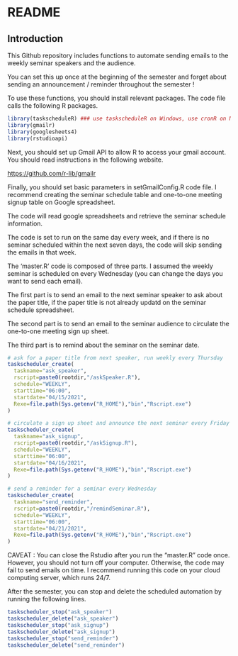README
================

## Introduction

This Github repository includes functions to automate sending emails to
the weekly seminar speakers and the audience.

You can set this up once at the beginning of the semester and forget
about sending an announcement / reminder throughout the semester \!

To use these functions, you should install relevant packages. The code
file calls the following R
packages.

``` r
library(taskscheduleR) ### use taskscheduleR on Windows, use cronR on Mac
library(gmailr)
library(googlesheets4)
library(rstudioapi)
```

Next, you should set up Gmail API to allow R to access your gmail
account. You should read instructions in the following website.

<https://github.com/r-lib/gmailr>

Finally, you should set basic parameters in setGmailConfig.R code file.
I recommend creating the seminar schedule table and one-to-one meeting
signup table on Google spreadsheet.

The code will read google spreadsheets and retrieve the seminar schedule
information.

The code is set to run on the same day every week, and if there is no
seminar scheduled within the next seven days, the code will skip sending
the emails in that week.

The ‘master.R’ code is composed of three parts. I assumed the weekly
seminar is scheduled on every Wednesday (you can change the days you
want to send each email).

The first part is to send an email to the next seminar speaker to ask
about the paper title, if the paper title is not already updatd on the
seminar schedule spreadsheet.

The second part is to send an email to the seminar audience to circulate
the one-to-one meeting sign up sheet.

The third part is to remind about the seminar on the seminar date.

``` r
# ask for a paper title from next speaker, run weekly every Thursday
taskscheduler_create(
  taskname="ask_speaker",
  rscript=paste0(rootdir,"/askSpeaker.R"),
  schedule="WEEKLY",
  starttime="06:00",
  startdate="04/15/2021",
  Rexe=file.path(Sys.getenv("R_HOME"),"bin","Rscript.exe")
)

# circulate a sign up sheet and announce the next seminar every Friday
taskscheduler_create(
  taskname="ask_signup",
  rscript=paste0(rootdir,"/askSignup.R"),
  schedule="WEEKLY",
  starttime="06:00",
  startdate="04/16/2021",
  Rexe=file.path(Sys.getenv("R_HOME"),"bin","Rscript.exe")
)

# send a reminder for a seminar every Wednesday
taskscheduler_create(
  taskname="send_reminder",
  rscript=paste0(rootdir,"/remindSeminar.R"),
  schedule="WEEKLY",
  starttime="06:00",
  startdate="04/21/2021",
  Rexe=file.path(Sys.getenv("R_HOME"),"bin","Rscript.exe")
)
```

CAVEAT : You can close the Rstudio after you run the “master.R” code
once. However, you should not turn off your computer. Otherwise, the
code may fail to send emails on time. I recommend running this code on
your cloud computing server, which runs 24/7.

After the semester, you can stop and delete the scheduled automation by
running the following lines.

``` r
taskscheduler_stop("ask_speaker")
taskscheduler_delete("ask_speaker")
taskscheduler_stop("ask_signup")
taskscheduler_delete("ask_signup")
taskscheduler_stop("send_reminder")
taskscheduler_delete("send_reminder")
```
